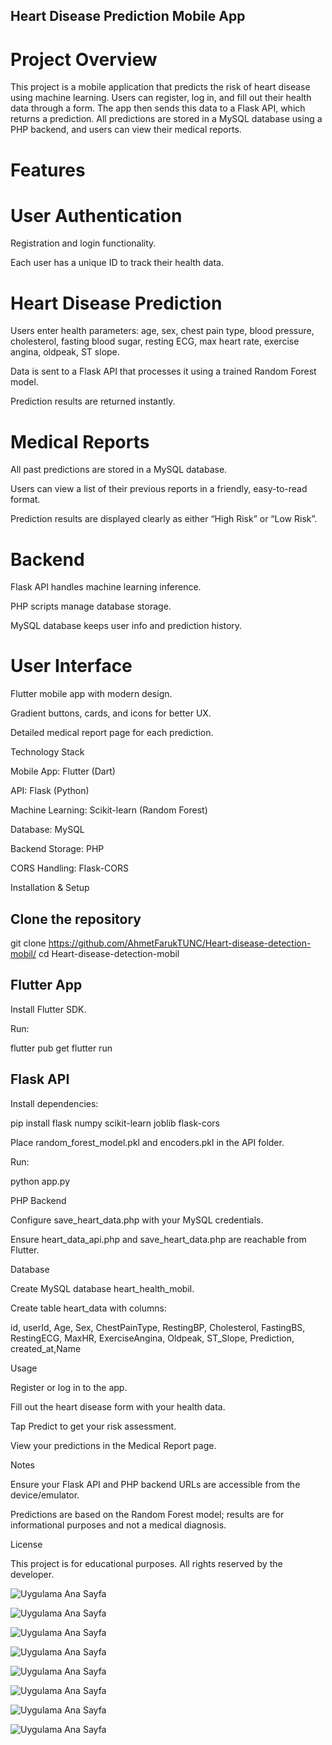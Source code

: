 ## Heart Disease Prediction Mobile App
# Project Overview

This project is a mobile application that predicts the risk of heart disease using machine learning. Users can register, log in, and fill out their health data through a form. The app then sends this data to a Flask API, which returns a prediction. All predictions are stored in a MySQL database using a PHP backend, and users can view their medical reports.

# Features

# User Authentication

Registration and login functionality.

Each user has a unique ID to track their health data.

# Heart Disease Prediction

Users enter health parameters: age, sex, chest pain type, blood pressure, cholesterol, fasting blood sugar, resting ECG, max heart rate, exercise angina, oldpeak, ST slope.

Data is sent to a Flask API that processes it using a trained Random Forest model.

Prediction results are returned instantly.

# Medical Reports

All past predictions are stored in a MySQL database.

Users can view a list of their previous reports in a friendly, easy-to-read format.

Prediction results are displayed clearly as either “High Risk” or “Low Risk”.

# Backend

Flask API handles machine learning inference.

PHP scripts manage database storage.

MySQL database keeps user info and prediction history.

# User Interface

Flutter mobile app with modern design.

Gradient buttons, cards, and icons for better UX.

Detailed medical report page for each prediction.

Technology Stack

Mobile App: Flutter (Dart)

API: Flask (Python)

Machine Learning: Scikit-learn (Random Forest)

Database: MySQL

Backend Storage: PHP

CORS Handling: Flask-CORS

Installation & Setup

## Clone the repository

git clone https://github.com/AhmetFarukTUNC/Heart-disease-detection-mobil/
cd Heart-disease-detection-mobil

## Flutter App

Install Flutter SDK.

Run:

flutter pub get
flutter run

## Flask API

Install dependencies:

pip install flask numpy scikit-learn joblib flask-cors

Place random_forest_model.pkl and encoders.pkl in the API folder.

Run:

python app.py

PHP Backend

Configure save_heart_data.php with your MySQL credentials.

Ensure heart_data_api.php and save_heart_data.php are reachable from Flutter.

Database

Create MySQL database heart_health_mobil.

Create table heart_data with columns:

id, userId, Age, Sex, ChestPainType, RestingBP, Cholesterol,
FastingBS, RestingECG, MaxHR, ExerciseAngina, Oldpeak, ST_Slope,
Prediction, created_at,Name

Usage

Register or log in to the app.

Fill out the heart disease form with your health data.

Tap Predict to get your risk assessment.

View your predictions in the Medical Report page.

Notes

Ensure your Flask API and PHP backend URLs are accessible from the device/emulator.

Predictions are based on the Random Forest model; results are for informational purposes and not a medical diagnosis.

License

This project is for educational purposes. All rights reserved by the developer.

![Uygulama Ana Sayfa]((https://github.com/AhmetFarukTUNC/Heart-disease-detection-mobil/blob/main/img/1.png))

![Uygulama Ana Sayfa](https://github.com/AhmetFarukTUNC/Heart-disease-detection-mobil/blob/main/img/2.png)

![Uygulama Ana Sayfa](https://github.com/AhmetFarukTUNC/Heart-disease-detection-mobil/blob/main/img/3.png)

![Uygulama Ana Sayfa](https://github.com/AhmetFarukTUNC/Heart-disease-detection-mobil/blob/main/img/4.png)

![Uygulama Ana Sayfa](https://github.com/AhmetFarukTUNC/Heart-disease-detection-mobil/blob/main/img/5.png)

![Uygulama Ana Sayfa](https://github.com/AhmetFarukTUNC/Heart-disease-detection-mobil/blob/main/img/6.png)

![Uygulama Ana Sayfa](https://github.com/AhmetFarukTUNC/Heart-disease-detection-mobil/blob/main/img/7.png)

![Uygulama Ana Sayfa](https://github.com/AhmetFarukTUNC/Heart-disease-detection-mobil/blob/main/img/8.png)


